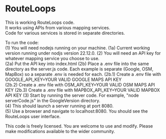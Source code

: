 # RouteLoops  
This is working RouteLoops code.  
It works using APIs from various mapping services.  
Code for various services is stored in separate directories.  
  
To run the code:  
(1) You will need nodejs running on your machine.
    (1a) Current working version running under nodjs version 22.12.0.
(2) You will need an API key for whatever mapping service you choose to use.  
    (2a) Put the API key into index.html
    (2b) Place a .env file into the same directory as the server.js code.  Each example is separate (Google, OSM, MapBox) so a separate .env is needed for each.
    	 (2b.1) Create a .env file with GOOGLE_API_KEY=YOUR VALID GOOGLE MAPS API KEY  
    	 (2b.2) Create a .env file with OSM_API_KEY=YOUR VALID OSM MAPS API KEY 
    	 (2b.3) Create a .env file with MAPBOX_API_KEY=YOUR VALID MAPBOX API KEY 
(3) Start by running the server code.  For example, "node serverCode.js" in the GoogleVersion directory.  
(4) This should launch a server running at port 8080.  
(5) Use a browser and navigate to localhost:8080.  You should see the RouteLoops user interface.  

This code is freely licensed.  You are welcome to use and modify.  Please make modifications available to the wider community.
